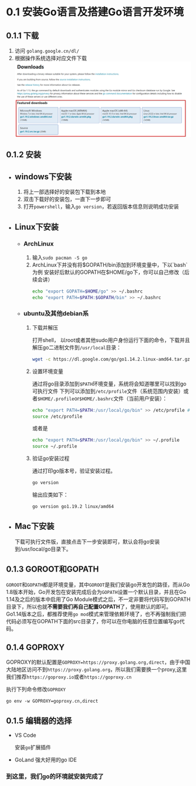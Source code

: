 # 0.1 安装Go语言及搭建Go语言开发环境

## 0.1.1 下载
1. 访问 `golang.google.cn/dl/`
2. 根据操作系统选择对应文件下载
    ![](../assets/0.1.1.png)

## 0.1.2 安装

+ ## windows下安装
  1. 将上一部选择好的安装包下载到本地
  2. 双击下载好的安装包，一直下一步即可
  3. 打开`powershell`，输入`go version`，若返回版本信息则说明成功安装
+ ## Linux下安装

  - ### ArchLinux
    1. 输入`sudo pacman -S go`
    2. ArchLinux下并没有将$GOPATH/bin添加到环境变量中，下以`bash`为例
    安装好后默认的GOPATH在$HOME/go下，你可以自己修改（后续会讲）
        ```bash
        echo "export GOPATH=$HOME/go" >> ~/.bashrc
        echo "export PATH=$PATH:$GOPATH/bin" >> ~/.bashrc
        ```

  - ### ubuntu及其他debian系
    1. 下载并解压
    
        打开shell， 以root或者其他sudo用户身份运行下面的命令，下载并且解压go二进制文件到`/usr/local`目录：
        ```bash
        wget -c https://dl.google.com/go/go1.14.2.linux-amd64.tar.gz -O - | sudo tar -xzvf -C /usr/local
        ```
    2. 设置环境变量
    
        通过将go目录添加到`$PATH`环境变量，系统将会知道哪里可以找到go可执行文件
        下列可以添加到`/etc/profile`文件（系统范围内安装）或者`$HOME/.profile`or`$HOME/.bashrc`文件（当前用户安装）：

        ```bash
        echo "export PATH=$PATH:/usr/local/go/bin" >> /etc/profile # 需要sudo或者root用户
        source /etc/profile
        ```

        或者是

        ```bash
        echo "export PATH=$PATH:/usr/local/go/bin" >> ~/.profile
        source ~/.profile
        ```
    3. 验证go安装过程

        通过打印go版本号，验证安装过程。

        ```bash
        go version
        ```

        输出应类如下：

        ```bash
        go version go1.19.2 linux/amd64
        ```

+ ## Mac下安装
    下载可执行文件版，直接点击下一步安装即可，默认会将go安装到/usr/local/go目录下。

## 0.1.3 GOROOT和GOPATH
  `GOROOT`和`GOPATH`都是环境变量，其中`GOROOT`是我们安装go开发包的路径，而从Go 1.8版本开始，Go开发包在安装完成后会为`GOPATH`设置一个默认目录，并且在Go 1.14及之后的版本中启用了Go Module模式之后，不一定非要将代码写到GOPATH目录下，所以也就**不需要我们再自己配置GOPATH**了，使用默认的即可。
  <br />
  Go1.14版本之后，都推荐使用`go mod`模式来管理依赖环境了，也不再强制我们把代码必须写在GOPATH下面的src目录了，你可以在你电脑的任意位置编写go代码。

## 0.1.4 GOPROXY
  GOPROXY的默认配置是`GOPROXY=https://proxy.golang.org,direct`，由于中国大陆地区访问不到`https://proxy.golang.org`，所以我们需要换一个proxy,这里我们推荐`https://goproxy.io`或者`https://goproxy.cn`

  执行下列命令修改`GOPROXY`
  ```shell
  go env -w GOPROXY=goproxy.cn,direct
  ```

## 0.1.5 编辑器的选择
+ VS Code

  安装`go`扩展插件
+ GoLand
  强大好用的go IDE

### 到这里，我们go的环境就安装完成了



